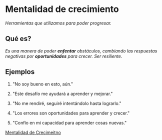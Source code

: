 # **Mentalidad de crecimiento**
*Herramientas que utilizamos para poder progresar.*
## Qué es?
*Es una manera de poder **enfentar** obstáculos, cambiando las respuestas negativas por **oportunidades** para crecer. Ser resiliente.*
## Ejemplos
1. "No soy bueno en esto, aún."

2. "Este desafío me ayudará a aprender y mejorar."

3. "No me rendiré, seguiré intentándolo hasta lograrlo."

4. "Los errores son oportunidades para aprender y crecer."

5. "Confío en mi capacidad para aprender cosas nuevas."

[ Mentalidad de Crecimeitno ](https://www.understood.org/es-mx/articles/growth-mindset#)
